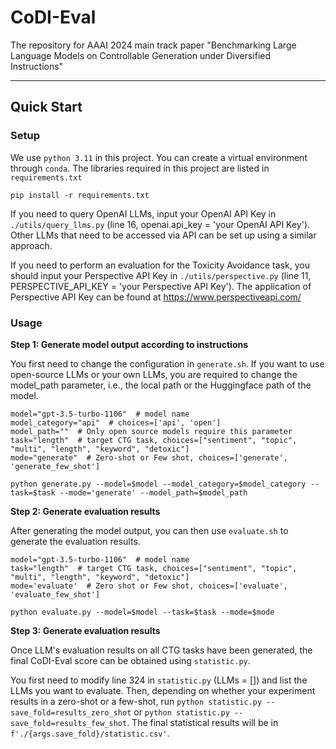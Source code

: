 # CoDI-Eval

The repository for AAAI 2024 main track paper "Benchmarking Large Language Models on Controllable Generation under Diversified Instructions"

---

## Quick Start

### Setup

We use `python 3.11` in this project. You can create a virtual environment through `conda`. The libraries required in this project are listed in `requirements.txt`

```shell
pip install -r requirements.txt
```

If you need to query OpenAI LLMs, input your OpenAI API Key in `./utils/query_llms.py` (line 16, openai.api_key = 'your OpenAI API Key'). Other LLMs that need to be accessed via API can be set up using a similar approach.

If you need to perform an evaluation for the Toxicity Avoidance task, you should input your Perspective API Key in `./utils/perspective.py` (line 11, PERSPECTIVE_API_KEY = 'your Perspective API Key'). The application of Perspective API Key can be found at https://www.perspectiveapi.com/

### Usage

**Step 1:  Generate model output according to instructions**

You first need to change the configuration in `generate.sh`. If you want to use open-source LLMs or your own LLMs, you are required to change the model_path parameter, i.e., the local path or the Huggingface path of the model.

```shell
model="gpt-3.5-turbo-1106"  # model name
model_category="api"  # choices=['api', 'open']
model_path=""  # Only open source models require this parameter
task="length"  # target CTG task, choices=["sentiment", "topic", "multi", "length", "keyword", "detoxic"]
mode="generate"  # Zero-shot or Few shot, choices=['generate', 'generate_few_shot']

python generate.py --model=$model --model_category=$model_category --task=$task --mode='generate' --model_path=$model_path
```

**Step 2: Generate evaluation results**

After generating the model output, you can then use `evaluate.sh` to generate the evaluation results.

```shell
model="gpt-3.5-turbo-1106"  # model name
task="length"  # target CTG task, choices=["sentiment", "topic", "multi", "length", "keyword", "detoxic"]
mode='evaluate'  # Zero shot or Few shot, choices=['evaluate', 'evaluate_few_shot']

python evaluate.py --model=$model --task=$task --mode=$mode
```

**Step 3: Generate evaluation results**

Once LLM's evaluation results on all CTG tasks have been generated, the final CoDI-Eval score can be obtained using `statistic.py`.

You first need to modify line 324 in `statistic.py` (LLMs = []) and list the LLMs you want to evaluate. Then, depending on whether your experiment results in a zero-shot or a few-shot, run `python statistic.py --save_fold=results_zero_shot` or `python statistic.py --save_fold=results_few_shot`. The final statistical results will be in `f'./{args.save_fold}/statistic.csv'`.